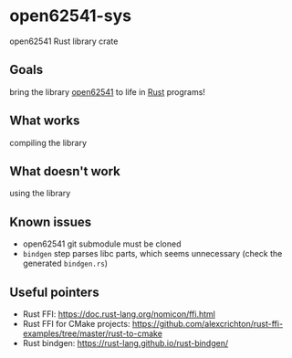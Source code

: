 # open62541-sys
open62541 Rust library crate

## Goals
bring the library [open62541](https://open62541.org/) to life in [Rust](https://www.rust-lang.org/) programs!

## What works
compiling the library

## What doesn't work
using the library

## Known issues
- open62541 git submodule must be cloned
- `bindgen` step parses libc parts, which seems unnecessary (check the generated `bindgen.rs`)

## Useful pointers
- Rust FFI: https://doc.rust-lang.org/nomicon/ffi.html
- Rust FFI for CMake projects: https://github.com/alexcrichton/rust-ffi-examples/tree/master/rust-to-cmake
- Rust bindgen: https://rust-lang.github.io/rust-bindgen/
